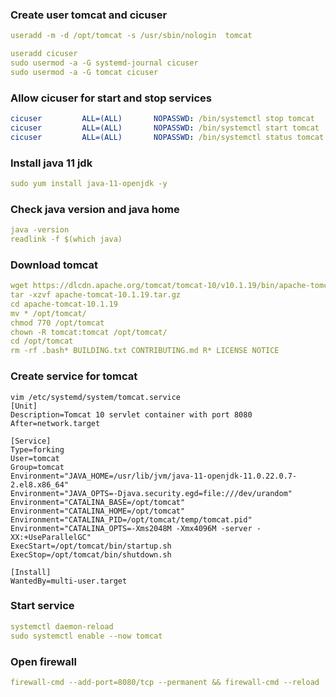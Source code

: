### Create user tomcat and cicuser
```yml
useradd -m -d /opt/tomcat -s /usr/sbin/nologin  tomcat

useradd cicuser
sudo usermod -a -G systemd-journal cicuser
sudo usermod -a -G tomcat cicuser
```
### Allow cicuser for start and stop services
```yml
cicuser         ALL=(ALL)       NOPASSWD: /bin/systemctl stop tomcat
cicuser         ALL=(ALL)       NOPASSWD: /bin/systemctl start tomcat
cicuser         ALL=(ALL)       NOPASSWD: /bin/systemctl status tomcat
```
### Install java 11 jdk
```yml
sudo yum install java-11-openjdk -y
```
### Check java version and java home
```yml
java -version
readlink -f $(which java)
```
### Download tomcat
```yml
wget https://dlcdn.apache.org/tomcat/tomcat-10/v10.1.19/bin/apache-tomcat-10.1.19.tar.gz
tar -xzvf apache-tomcat-10.1.19.tar.gz
cd apache-tomcat-10.1.19
mv * /opt/tomcat/
chmod 770 /opt/tomcat
chown -R tomcat:tomcat /opt/tomcat/
cd /opt/tomcat
rm -rf .bash* BUILDING.txt CONTRIBUTING.md R* LICENSE NOTICE
```
### Create service for tomcat 
```ynk
vim /etc/systemd/system/tomcat.service
[Unit]
Description=Tomcat 10 servlet container with port 8080
After=network.target

[Service]
Type=forking
User=tomcat
Group=tomcat
Environment="JAVA_HOME=/usr/lib/jvm/java-11-openjdk-11.0.22.0.7-2.el8.x86_64"
Environment="JAVA_OPTS=-Djava.security.egd=file:///dev/urandom"
Environment="CATALINA_BASE=/opt/tomcat"
Environment="CATALINA_HOME=/opt/tomcat"
Environment="CATALINA_PID=/opt/tomcat/temp/tomcat.pid"
Environment="CATALINA_OPTS=-Xms2048M -Xmx4096M -server -XX:+UseParallelGC"
ExecStart=/opt/tomcat/bin/startup.sh
ExecStop=/opt/tomcat/bin/shutdown.sh

[Install]
WantedBy=multi-user.target
```
### Start service
```yml
systemctl daemon-reload
sudo systemctl enable --now tomcat
```
### Open firewall
```yml
firewall-cmd --add-port=8080/tcp --permanent && firewall-cmd --reload
```
